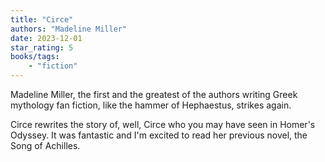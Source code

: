 ```yaml
---
title: "Circe"
authors: "Madeline Miller"
date: 2023-12-01
star_rating: 5
books/tags:
    - "fiction"
---
```

Madeline Miller, the first and the greatest of the authors writing Greek mythology fan fiction, like the hammer of Hephaestus, strikes again. 

Circe rewrites the story of, well, Circe who you may have seen in Homer's Odyssey. It was fantastic and I'm excited to read her previous novel, the Song of Achilles.

<!--more-->
